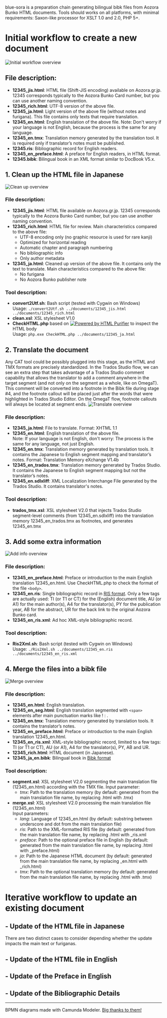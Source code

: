 blue-sora is a preparation chain generating bilingual bibk files from Aozora Bunko HTML documents. Tools should works on all platforms, with minimal requirements: Saxon-like processor for XSLT 1.0 and 2.0, PHP 5+.

# Initial workflow to create a new document
![Initial workflow overview](0-InitialWorkflow.png)
## File description:
- **12345_jis.html**: HTML file (Shift-JIS encoding) available on Aozora.gr.jp. 12345 corresponds typically to the Aozora Bunko Card number, but you can use another naming convention.
- **12345_rich.html**: UTF-8 version of the above file.
- **12345_ja.html**: Light version of the above file (without notes and furigana). This file contains only texts that require translation.
- **12345_en.html**: English translation of the above file. Note: Don't worry if your language is not English, because the process is the same for any language.
- **12345_en.tmx**: Translation memory generated by the translation tool. It is required only if translator’s notes must be published.
- **12345.ris**: Bibliographic record for English readers.
- **12345_en_preface.html**: A preface for English readers, in HTML format.
- **12345.bibk**: Bilingual book in an XML format similar to DocBook V5.x.
## 1. Clean up the HTML file in Japanese
![Clean up overview](1-CleanUp.png)

### File description:
- **12345_jis.html**: HTML file available on Aozora.gr.jp. 12345 corresponds typically to the Aozora Bunko Card number, but you can use another naming convention.
- **12345_rich.html**: HTML file for review. Main characteristics compared to the above file:
  - UTF-8 encoding only (no graphic resource is used for rare kanji)
  - Optimized for horizontal reading
  - Automatic chapter and paragraph numbering
  - No bibliographic info
  - Only author metadata
- **12345_ja.html**: Cleaned up version of the above file. It contains only the text to translate. Main characteristics compared to the above file:
  - No furigana
  - No Aozora Bunko publisher note
### Tool description:
- **convert2Utf.sh**: Bash script (tested with Cygwin on Windows)  
  Usage: `./convert2Utf.sh ../documents/12345_jis.html ../documents/12345_rich.html`
- **clean.xsl**: XSL stylesheet V1.0
- **CheckHTML.php** based on [![Powered by HTML Purifier](http://htmlpurifier.org/live/art/powered.png 'HTML Purifier')](http://htmlpurifier.org/) to inspect the HTML body  
  Usage: `php.exe CheckHTML.php ../documents/12345_ja.html`
## 2. Translate the document
Any CAT tool could be possibly plugged into this stage, as the HTML and TMX formats are precisely standardized. In the Trados Studio flow, we can see an extra step that takes advantage of a Trados Studio comment capability that allows the translator to add a comment anywhere in the target segment (and not only on the segment as a whole, like on OmegaT). This comment will be converted into a footnote in the Bibk file during stage #4, and the footnote callout will be placed just after the words that were highlighted in Trados Studio Editor. On the OmegaT flow, footnote callouts will always be located at segment ends.
![Translate overview](2-Translate.png)
### File description:
- **12345_ja.html**: File to translate. Format: XHTML 1.1
- **12345_en.html**: English translation of the above file.  
  Note: If your language is not English, don't worry: The process is the same for any language, not just English.
- **12345_en.tmx**: Translation memory generated by translation tools. It contains the Japanese to English segment mapping and translator’s notes. Format: Translation Memory eXchange V1.4b
- **12345_en_trados.tmx**: Translation memory generated by Trados Studio. It contains the Japanese to English segment mapping but not the translator’s notes.
- **12345_en.sdlxliff**: XML Localization Interchange File generated by the Trados Studio. It contains translator's notes.
### Tool description:
- **trados_tmx.xsl**: XSL stylesheet V2.0 that injects Trados Studio segment-level comments (from 12345_en.sdlxliff) into the translation memory 12345_en_trados.tmx as footnotes, and generates 12345_en.tmx
## 3. Add some extra information
![Add info overview](3-AddInfo.png)
### File description:
- **12345_en_preface.html**: Preface or introduction to the main English translation 12345_en.html. Use CheckHTML.php to check the format of the file `<body>`.
- **12345_en.ris**: Single bibliographic record in [RIS format](https://en.wikipedia.org/wiki/RIS_(file_format)). Only a few tags are actually used: TI (or T1 or CT) for the (English) document title, AU (or A1) for the main author(s), A4 for the translator(s), PY for the publication year, AB for the abstract, UR for the back link to the original Aozora Bunko card.
- **12345_en_ris.xml**: Ad hoc XML-style bibliographic record.
### Tool description:
- **Ris2Xml.sh**: Bash script (tested with Cygwin on Windows)  
  Usage: `./Ris2Xml.sh ../documents/12345_en.ris ../documents/12345_en_ris.xml`
## 4. Merge the files into a bibk file
![Merge overview](4-Merge.png)
### File description:
- **12345_en.html**: English translation.
- **12345_en_seg.html**: English translation segmented with `<span>` elements after main punctuation marks like ! : .
- **12345_en.tmx**: Translation memory generated by translation tools. It contains the translator’s notes.
- **12345_en_preface.html**: Preface or introduction to the main English translation 12345_en.html.
- **12345_en_ris.xml**: XML-style bibliographic record, limited to a few tags: TI (or T1 or CT), AU (or A1), A4 for the translator(s), PY, AB and UR.
- **12345_rich.html**: HTML document (in Japanese).
- **12345_ja_en.bibk**: Bilingual book in [Bibk format](https://github.com/japotrad/bibk)
### Tool description:
- **segment.xsl**: XSL stylesheet V2.0 segmenting the main translation file (12345_en.html) according with the TMX file.
  Input parameter:
  - *tmx*: Path to the translation memory (by default: generated from the main translation file name, by replacing .html with .tmx)
- **merge.xsl**: XSL stylesheet V2.0 processing the main translation file (12345_en.html)  
  Input parameters:  
  - *lang*: Language of 12345_en.html (by default: substring between underscore and dot from the main translation file)  
  - *ris*: Path to the XML-formatted RIS file (by default: generated from the main translation file name, by replacing .html with _ris.xml 
  - *preface*: Path to the optional preface file in English (by default: generated from the main translation file name, by replacing .html with _preface.html)
  - *ja*: Path to the Japanese HTML document (by default: generated from the main translation file name, by replacing _en.html with _rich.html)  
  - *tmx*: Path to the optional translation memory (by default: generated from the main translation file name, by replacing .html with .tmx)

# Iterative workflow to update an existing document
## - Update of the HTML file in Japanese
There are two distinct cases to consider depending whether the update impacts the main text or furiganas.
## - Update of the HTML file in English
## - Update of the Preface in English
## - Update of the Bibliographic Details
---
BPMN diagrams made with Camunda Modeler. [Big thanks to them!](https://camunda.com/)
